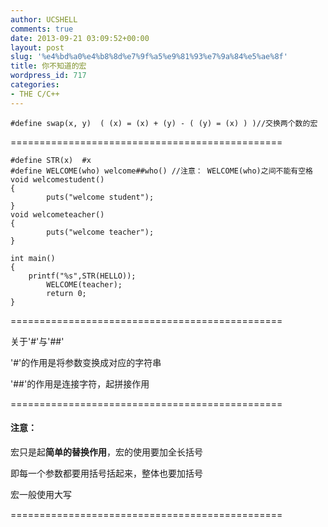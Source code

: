 ```yaml
---
author: UCSHELL
comments: true
date: 2013-09-21 03:09:52+00:00
layout: post
slug: '%e4%bd%a0%e4%b8%8d%e7%9f%a5%e9%81%93%e7%9a%84%e5%ae%8f'
title: 你不知道的宏
wordpress_id: 717
categories:
- THE C/C++
---
```




    
    #define swap(x, y)	( (x) = (x) + (y) - ( (y) = (x) ) )//交换两个数的宏
    
===============================================

	#define STR(x)  #x
    #define WELCOME(who) welcome##who()	//注意： WELCOME(who)之间不能有空格
    void welcomestudent()
    {
            puts("welcome student");
    }
    void welcometeacher()
    {
            puts("welcome teacher");
    }
    
    int main()
    {
    	printf("%s",STR(HELLO));
            WELCOME(teacher);
            return 0;
    }

===============================================

关于'#'与'##'

'#'的作用是将参数变换成对应的字符串

'##'的作用是连接字符，起拼接作用

===============================================

#### 注意：

宏只是起**简单的替换作用**，宏的使用要加全长括号

即每一个参数都要用括号括起来，整体也要加括号

宏一般使用大写

===============================================
